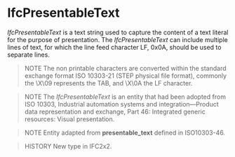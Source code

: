 # IfcPresentableText

_IfcPresentableText_ is a text string used to capture the content of a text literal for the purpose of presentation. The _IfcPresentableText_ can include multiple lines of text, for which the line feed character LF, 0x0A, should be used to separate lines.<!-- end of definition -->

> NOTE The non printable characters are converted within the standard exchange format ISO 10303-21 (STEP physical file format), commonly the \X\09 represents the TAB, and \X\0A the LF character.

> NOTE The _IfcPresentableText_ is an entity that had been adopted from ISO 10303, Industrial automation systems and integration—Product data representation and exchange, Part 46: Integrated generic resources: Visual presentation.

> NOTE Entity adapted from **presentable_text** defined in ISO10303-46.

> HISTORY New type in IFC2x2.
